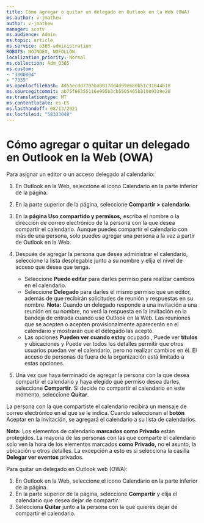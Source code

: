 ```yaml
---
title: Cómo agregar o quitar un delegado en Outlook en la Web (OWA)
ms.author: v-jmathew
author: v-jmathew
manager: scotv
ms.audience: Admin
ms.topic: article
ms.service: o365-administration
ROBOTS: NOINDEX, NOFOLLOW
localization_priority: Normal
ms.collection: Adm_O365
ms.custom:
- "3800004"
- "7335"
ms.openlocfilehash: 4d5aecdd770aba0017dd4d99e680b51c31044b18
ms.sourcegitcommit: ab75f66355116e995b3cb5505465b31989339e28
ms.translationtype: MT
ms.contentlocale: es-ES
ms.lasthandoff: 08/13/2021
ms.locfileid: "58333048"
---
```

# <a name="how-to-add-or-remove-a-delegate-in-outlook-on-the-web-owa"></a>Cómo agregar o quitar un delegado en Outlook en la Web (OWA)

Para asignar un editor o un acceso delegado al calendario:

1. En Outlook en la Web, seleccione el icono Calendario en la parte inferior de la página.
2. En la parte superior de la página, seleccione **Compartir > calendario**.
3. En la **página Uso compartido y permisos,** escriba el nombre o la dirección de correo electrónico de la persona con la que desea compartir el calendario. Aunque puedes compartir el calendario con más de una persona, solo puedes agregar una persona a la vez a partir de Outlook en la Web.
4. Después de agregar la persona que desea administrar el calendario, seleccione la lista desplegable junto a su nombre y elija el nivel de acceso que desea que tenga.

    - Seleccione **Puede editar** para darles permiso para realizar cambios en el calendario.
    - Seleccione **Delegado** para darles el mismo permiso que un editor, además de que recibirán solicitudes de reunión y respuestas en su nombre.
    **Nota:** Cuando un delegado responde a una invitación a una reunión en su nombre, no verá la respuesta en la invitación en la bandeja de entrada cuando use Outlook en la Web. Las reuniones que se acepten o acepten provisionalmente aparecerán en el calendario y mostrarán que el delegado las aceptó.
    - Las opciones **Pueden ver cuando estoy** ocupado , Puede  ver **títulos** y ubicaciones y Puede ver todos los detalles permitir que otros usuarios puedan ver el calendario, pero no realizar cambios en él. El acceso de personas de fuera de la organización está limitado a estas opciones.

5. Una vez que haya terminado de agregar la persona con la que desea compartir el calendario y haya elegido qué permiso desea darles, seleccione **Compartir**. Si decide no compartir el calendario en este momento, seleccione **Quitar**.

La persona con la que compartiste el calendario recibirá un mensaje de correo electrónico en el que se le indica. Cuando seleccionan el **botón** Aceptar en la invitación, se agregará el calendario a su lista de calendarios.

**Nota:** Los elementos de calendario **marcados como Privado** están protegidos. La mayoría de las personas con las que comparte el calendario solo ven la hora de los elementos marcados **como Privado,** no el asunto, la ubicación u otros detalles. La excepción a esto es si selecciona la casilla **Delegar ver eventos** privados.

Para quitar un delegado en Outlook web (OWA):

1. En Outlook en la Web, seleccione el icono Calendario en la parte inferior de la página.
2. En la parte superior de la página, seleccione **Compartir** y elija el calendario que desea dejar de compartir.
3. Selecciona **Quitar** junto a la persona con la que quieres dejar de compartir el calendario.
